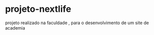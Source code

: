 # projeto-nextlife
projeto realizado na faculdade , para  o desenvolvimento de um site de academia 
